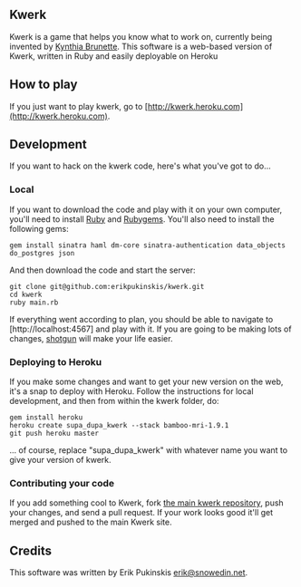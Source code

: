 ## Kwerk

Kwerk is a game that helps you know what to work on, currently being invented by
[Kynthia Brunette](http://kynthiabru.net/). This software is a web-based version
of Kwerk, written in Ruby and easily deployable on Heroku

## How to play

If you just want to play kwerk, go to [http://kwerk.heroku.com](http://kwerk.heroku.com).

## Development

If you want to hack on the kwerk code, here's what you've got to do...

### Local
If you want to download the code and play with it on your own computer, you'll
need to install [Ruby](http://www.ruby-lang.org) and [Rubygems](http://rubygems.org/). 
You'll also need to install the following gems:

    gem install sinatra haml dm-core sinatra-authentication data_objects do_postgres json

And then download the code and start the server:

    git clone git@github.com:erikpukinskis/kwerk.git
    cd kwerk
    ruby main.rb

If everything went according to plan, you should be able to navigate to [http://localhost:4567] 
and play with it. If you are going to be making lots of changes,
[shotgun](http://github.com/rtomayko/shotgun) will make your life easier.

### Deploying to Heroku

If you make some changes and want to get your new version on the web, it's a snap to deploy
with Heroku. Follow the instructions for local development, and then from within the kwerk
folder, do:

    gem install heroku
    heroku create supa_dupa_kwerk --stack bamboo-mri-1.9.1
    git push heroku master

... of course, replace "supa_dupa_kwerk" with whatever name you want to give your version
of kwerk.

### Contributing your code

If you add something cool to Kwerk, fork 
[the main kwerk repository](http://github.com/erikpukinskis/kwerk), push your changes, and
send a pull request.  If your work looks good it'll get merged and pushed to the main Kwerk
site.

## Credits

This software was written by Erik Pukinskis <erik@snowedin.net>.
